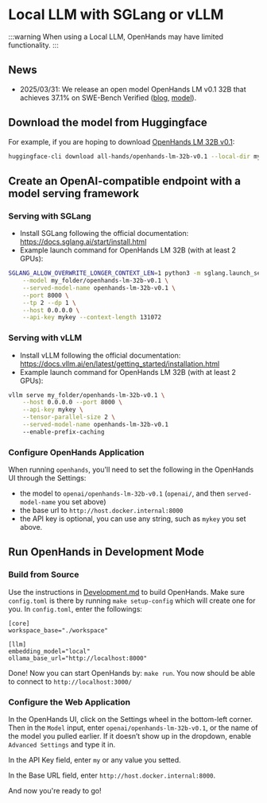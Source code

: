 # Local LLM with SGLang or vLLM

:::warning
When using a Local LLM, OpenHands may have limited functionality.
:::


## News

- 2025/03/31: We release an open model OpenHands LM v0.1 32B that achieves 37.1% on SWE-Bench Verified ([blog](https://www.all-hands.dev/blog/introducing-openhands-lm-32b----a-strong-open-coding-agent-model), [model](https://huggingface.co/all-hands/openhands-lm-32b-v0.1)).


## Download the model from Huggingface

For example, if you are hoping to download [OpenHands LM 32B v0.1](https://huggingface.co/all-hands/openhands-lm-32b-v0.1):

```bash
huggingface-cli download all-hands/openhands-lm-32b-v0.1 --local-dir my_folder/openhands-lm-32b-v0.1
```

## Create an OpenAI-compatible endpoint with a model serving framework

### Serving with SGLang

- Install SGLang following the official documentation: https://docs.sglang.ai/start/install.html
- Example launch command for OpenHands LM 32B (with at least 2 GPUs):

```bash
SGLANG_ALLOW_OVERWRITE_LONGER_CONTEXT_LEN=1 python3 -m sglang.launch_server \
    --model my_folder/openhands-lm-32b-v0.1 \
    --served-model-name openhands-lm-32b-v0.1 \
    --port 8000 \
    --tp 2 --dp 1 \
    --host 0.0.0.0 \
    --api-key mykey --context-length 131072
```

### Serving with vLLM

- Install vLLM following the official documentation: https://docs.vllm.ai/en/latest/getting_started/installation.html
- Example launch command for OpenHands LM 32B (with at least 2 GPUs):

```bash
vllm serve my_folder/openhands-lm-32b-v0.1 \
    --host 0.0.0.0 --port 8000 \
    --api-key mykey \
    --tensor-parallel-size 2 \
    --served-model-name openhands-lm-32b-v0.1
    --enable-prefix-caching
```

### Configure OpenHands Application

When running `openhands`, you'll need to set the following in the OpenHands UI through the Settings:
- the model to `openai/openhands-lm-32b-v0.1` (`openai/`, and then `served-model-name` you set above)
- the base url to `http://host.docker.internal:8000`
- the API key is optional, you can use any string, such as `mykey` you set above.


## Run OpenHands in Development Mode

### Build from Source

Use the instructions in [Development.md](https://github.com/All-Hands-AI/OpenHands/blob/main/Development.md) to build OpenHands.
Make sure `config.toml` is there by running `make setup-config` which will create one for you. In `config.toml`, enter the followings:

```
[core]
workspace_base="./workspace"

[llm]
embedding_model="local"
ollama_base_url="http://localhost:8000"

```

Done! Now you can start OpenHands by: `make run`. You now should be able to connect to `http://localhost:3000/`

### Configure the Web Application

In the OpenHands UI, click on the Settings wheel in the bottom-left corner.
Then in the `Model` input, enter `openai/openhands-lm-32b-v0.1`, or the name of the model you pulled earlier.
If it doesn’t show up in the dropdown, enable `Advanced Settings` and type it in.

In the API Key field, enter `my` or any value you setted.

In the Base URL field, enter `http://host.docker.internal:8000`.

And now you're ready to go!
